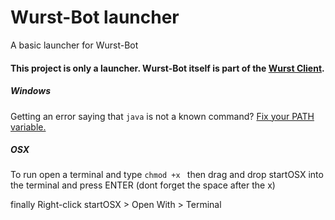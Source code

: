 # Wurst-Bot launcher
A basic launcher for Wurst-Bot

#### This project is only a launcher. Wurst-Bot itself is part of the [Wurst Client](https://www.wurst-client.tk/).

##### Windows #####

Getting an error saying that `java` is not a known command? [Fix your PATH variable.](http://bit.ly/1cHAyTA)

##### OSX #####

To run open a terminal and type
`chmod +x ` then drag and drop startOSX into the terminal and press ENTER (dont forget the space after the x)

finally Right-click startOSX > Open With > Terminal